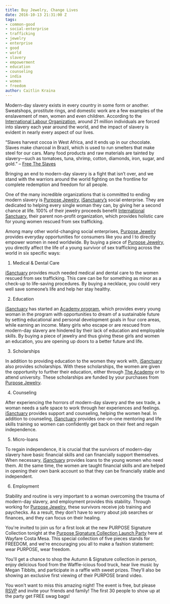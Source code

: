```yaml
---
title: Buy Jewelry, Change Lives
date: 2016-10-13 21:31:00 Z
tags:
- common-good
- social-enterprise
- trafficking
- jewelry
- enterprise
- good
- world
- slavery
- empowerment
- education
- counseling
- india
- women
- freedom
author: Caitlin Kraina
---
```


Modern-day slavery exists in every country in some form or another. Sweatshops, prostitute rings, and domestic work are a few examples of the enslavement of men, women and even children. According to the [International Labour Organization](http://www.ilo.org/global/lang--en/index.htm), around 21 million individuals are forced into slavery each year around the world, and the impact of slavery is evident in nearly every aspect of our lives. <!-- more -->

“Slaves harvest cocoa in West Africa, and it ends up in our chocolate. Slaves make charcoal in Brazil, which is used to run smelters that make steel for our cars. Many food products and raw materials are tainted by slavery—such as tomatoes, tuna, shrimp, cotton, diamonds, iron, sugar, and gold.” – [Free The Slaves](http://www.freetheslaves.net)

Bringing an end to modern-day slavery is a fight that isn’t over, and we stand with the warriors around the world fighting on the frontline for complete redemption and freedom for all people.

One of the many incredible organizations that is committed to ending modern slavery is [Purpose Jewelry](http://www.purposejewelry.org), [iSanctuary’s](http://www.isanctuary.org) social enterprise. They are dedicated to helping every single woman they can, by giving her a second chance at life. 100% of their jewelry proceeds benefit [International Sanctuary](http://www.isanctuary.org), their parent non-profit organization, which provides holistic care for young women rescued from sex trafficking.

Among many other world-changing social enterprises, [Purpose Jewelry](http://www.purposejewelry.org) provides everyday opportunities for consumers like you and I to directly empower women in need worldwide. By buying a piece of [Purpose Jewelry](http://www.purposejewelry.org), you directly affect the life of a young survivor of sex trafficking across the world in six specific ways:

1. Medical & Dental Care

[iSanctuary](http://www.isanctuary.org) provides much needed medical and dental care to the women rescued from sex trafficking. This care can be for something as minor as a check-up to life-saving procedures. By buying a necklace, you could very well save someone’s life and help her stay healthy.

2. Education

[iSanctuary](http://www.isanctuary.org) has started an [Academy program](http://www.isanctuary.org/academy/), which provides every young woman in the program with opportunities to dream of a sustainable future by setting educational and personal development goals in four core areas, while earning an income. Many girls who escape or are rescued from modern-day slavery are hindered by their lack of education and employable skills. By buying a piece of jewelry and thus giving these girls and women an education, you are opening up doors to a better future and life.

3. Scholarships

In addition to providing education to the women they work with, [iSanctuary](http://www.isanctuary.org) also provides scholarships. With these scholarships, the women are given the opportunity to further their education, either through [The Academy](http://www.isanctuary.org/academy/) or to attend university. These scholarships are funded by your purchases from [Purpose Jewelry](http://www.purposejewelry.org).

4. Counseling

After experiencing the horrors of modern-day slavery and the sex trade, a woman needs a safe space to work through her experiences and feelings. [iSanctuary](http://www.isanctuary.org) provides support and counseling, helping the women heal. In addition to counseling, [iSanctuary](http://www.isanctuary.org) provides one-on-one mentoring and life skills training so women can confidently get back on their feet and regain independence.

5. Micro-loans

To regain independence, it is crucial that the survivors of modern-day slavery have basic financial skills and can financially support themselves. When necessary, [iSanctuary](http://www.isanctuary.org) provides loans to the young women who need them. At the same time, the women are taught financial skills and are helped in opening their own bank account so that they can be financially stable and independent.

6. Employment

Stability and routine is very important to a woman overcoming the trauma of modern-day slavery, and employment provides this stability. Through working for [Purpose Jewelry](http://www.purposejewelry.org), these survivors receive job training and paychecks. As a result, they don’t have to worry about job searches or finances, and they can focus on their healing.

You're invited to join us for a first look at the new PURPOSE Signature Collection tonight at the [Purpose Signature Collection Launch Party](https://wayfare.ticketleap.com/purpose-signature-collection/) here at Wayfare Costa Mesa. This special collection of five pieces stands for FREEDOM, and we're encouraging you all to make a fashion statement: wear PURPOSE, wear freedom.

You'll get a chance to shop the Autumn & Signature collection in person, enjoy delicious food from the Waffle-icious food truck, hear live music by Megan Tibbits, and participate in a raffle with sweet prizes. They’ll also be showing an exclusive first viewing of their PURPOSE brand video.

You won't want to miss this amazing night! The event is free, but please [RSVP](https://wayfare.ticketleap.com/purpose-signature-collection/) and invite your friends and family! The first 30 people to show up at the party get FREE swag bags!